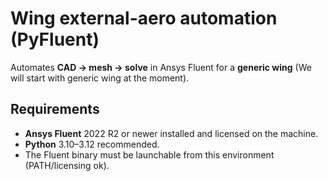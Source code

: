 # Wing external-aero automation (PyFluent)

Automates **CAD → mesh → solve** in Ansys Fluent for a **generic wing** (We will start with generic wing at the moment).  

## Requirements

- **Ansys Fluent** 2022 R2 or newer installed and licensed on the machine.
- **Python** 3.10–3.12 recommended.
- The Fluent binary must be launchable from this environment (PATH/licensing ok).